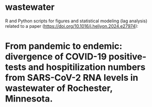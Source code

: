 # wastewater
R and Python scripts for figures and statistical modeling (lag analysis) related to a paper (https://doi.org/10.1016/j.heliyon.2024.e27974):
# From pandemic to endemic: divergence of COVID-19 positive-tests and hospitilization numbers from SARS-CoV-2 RNA levels in wastewater of Rochester, Minnesota.
